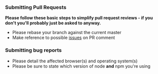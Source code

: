 ### Submitting Pull Requests

**Please follow these basic steps to simplify pull request reviews - if you don't you'll probably just be asked to anyway.**

* Please rebase your branch against the current master
* Make reference to possible [issues](https://github.com/jogboms/ns-ngrx-debugger/issues) on PR comment

### Submitting bug reports

* Please detail the affected browser(s) and operating system(s)
* Please be sure to state which version of node **and** npm you're using
